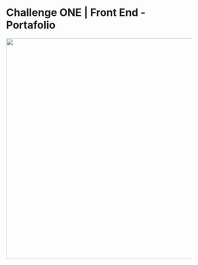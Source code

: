 # Challenge ONE | Front End -  Portafolio

<p align="center" >
     <img width="600" heigth="600" src="print.png">
</p>
